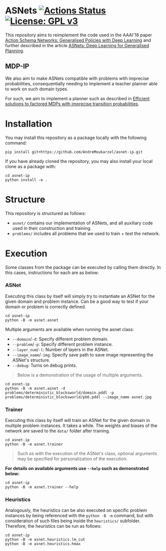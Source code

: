 # ASNets [![Actions Status](https://github.com/AndreMoukarzel/asnet-ip/workflows/build/badge.svg)](https://github.com/AndreMoukarzel/asnet-ip/actions) [![License: GPL v3](https://img.shields.io/badge/License-GPLv3-blue.svg)](https://www.gnu.org/licenses/gpl-3.0)


This repository aims to reimplement the code used in the AAAI'18 paper
[Action Schema Networks: Generalised Policies with Deep Learning](https://arxiv.org/abs/1709.04271) 
and further described in the article
[ASNets: Deep Learning for Generalised Planning](https://arxiv.org/abs/1908.01362).

## MDP-IP

We also aim to make ASNets compatible with problems with imprecise probabilities,
consequentially needing to implement a teacher planner able to work on such
domain types.

For such, we aim to implement a planner such as described in
[Efficient solutions to factored MDPs with imprecise transition probabilities](https://www.sciencedirect.com/science/article/pii/S0004370211000026).

# Installation

You may install this repository as a package locally with the following command:
```Shell
pip install git+https://github.com/AndreMoukarzel/asnet-ip.git
```

If you have already cloned the repository, you may also install your local clone as a package with:
```Shell
cd asnet-ip
python install -e .
```

# Structure

This repository is structured as follows:

- `asnet/` contains our implementation of ASNets, and all auxiliary code used in their construction and training.
- `problems/` includes all problems that we used to train + test the network.


# Execution

Some classes from the package can be executed by calling them directly. In this cases, instructions for each are as below:


### ASNet

Executing this class by itself will simply try to instantiate an ASNet for the given domain and problem instance. Can
be a good way to test if your domain or problem is correctly defined.

```Shell
cd asnet-ip
python -B -m asnet.asnet
```

Multiple arguments are available when running the asnet class:
- `--domain`/`-d`: Specify different problem domain.
- `--problem`/`-p`: Specify different problem instance.
- `--layer_num`/`-l`: Number of layers in the ASNet.
- `--image_name`/`-img`: Specify save path to save image representing the ASNet's structure.
- `--debug`: Turns on debug prints.
>Below is a demonstration of the usage of multiple arguments.

```Shell
cd asnet-ip
python -B -m asnet.asnet -d problems/deterministic_blocksworld/domain.pddl -p problems/deterministic_blocksworld/pb6.pddl --image_name asnet.jpg
```

### Trainer

Executing this class by itself will train an ASNet for the given domain in multiple problem instances. It takes a while.
The weights and biases of the network are saved to the `data/` folder after training.

```Shell
cd asnet-ip
python -B -m asnet.trainer
```
>Such as with the execution of the ASNet's class, optional arguments may be specified for personalization of the
execution.

**For details on available arguments use `--help` such as demonstrated below:**
```Shell
cd asnet-ip
python -B -m asnet.trainer --help
```


### Heuristics

Analogously, the heuristics can be also executed on specific problem instances by being referenced with the
`python -B -m` command, but with consideration of such files being inside the `heuristics/` subfolder.
Therefore, the heuristics can be run as follows:

```Shell
cd asnet-ip
python -B -m asnet.heuristics.lm_cut
python -B -m asnet.heuristics.hmax
```